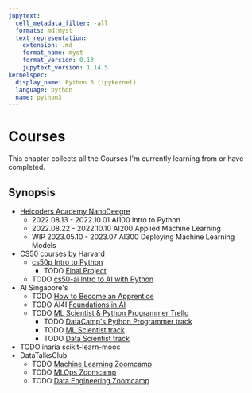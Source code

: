 ```yaml
---
jupytext:
  cell_metadata_filter: -all
  formats: md:myst
  text_representation:
    extension: .md
    format_name: myst
    format_version: 0.13
    jupytext_version: 1.14.5
kernelspec:
  display_name: Python 3 (ipykernel)
  language: python
  name: python3
---
```


# Courses

This chapter collects all the Courses I'm currently learning from or have completed.

## Synopsis

- [Heicoders Academy NanoDeegre](https://elearn.heicodersacademy.com/)
  - 2022.08.13 - 2022.10.01 AI100 Intro to Python
  - 2022.08.22 - 2022.10.10 AI200 Applied Machine Learning
  - WIP 2023.05.10 - 2023.07 AI300 Deploying Machine Learning Models
- CS50 courses by Harvard 
    - [cs50p Intro to Python](https://cs50.harvard.edu/python/2022/)
      - TODO [Final Project](https://cs50.harvard.edu/python/2022/project/)
    - TODO [cs50-ai Intro to AI with Python](https://cs50.harvard.edu/ai/2020/)
- AI Singapore's
  - TODO [How to Become an Apprentice](https://trello.com/b/ec7yLSJl/how-to-become-an-apprentice) 
  - TODO AI4I [Foundations in AI](https://trello.com/b/OdPAoFBU/ai4i-foundations-in-ai)
  - TODO [ML Scientist & Python Programmer Trello](https://trello.com/b/32C2cgnT/ml-scientist-python-programmer)
    - TODO [DataCamp's Python Programmer track](https://app.datacamp.com/learn/career-tracks/python-programmer)
    - TODO [ML Scientist track](https://app.datacamp.com/learn/career-tracks/machine-learning-scientist-with-python?version=2)
    - TODO [Data Scientist track](https://app.datacamp.com/learn/career-tracks/data-scientist-with-python?version=8)
- TODO inaria scikit-learn-mooc
- DataTalksClub
  - TODO [Machine Learning Zoomcamp](https://github.com/alexeygrigorev/mlbookcamp-code/tree/master/course-zoomcamp)
  - TODO [MLOps Zoomcamp](https://github.com/DataTalksClub/mlops-zoomcamp)
  - TODO [Data Engineering Zoomcamp](https://github.com/DataTalksClub/data-engineering-zoomcamp)
